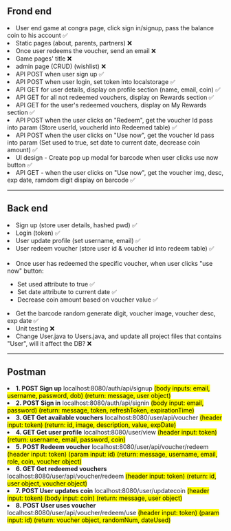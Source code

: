 <h2>Frond end</h2>
<li>User end game at congra page, click sign in/signup, pass the balance coin to his account &#9989;</li>
<li>Static pages (about, parents, partners) &#10060;</li>
<li>Once user redeems the voucher, send an email &#10060;</li>
<li>Game pages' title &#10060;</li>
<li>admin page (CRUD) (wishlist) &#10060;</li>
<li>API POST when user sign up &#9989;</li>
<li>API POST when user login, set token into localstorage &#9989;</li>
<li>API GET for user details, display on profile section (name, email, coin) &#9989;</li>
<li>API GET for all not redeemed vouchers, display on Rewards section &#9989;</li>
<li>API GET for the user's redeemed vouchers, display on My Rewards section &#9989;</li>
<li>API POST when the user clicks on "Redeem", get the voucher Id pass into param (Store userId, voucherId into Redeemed table) &#9989;</li>
<li>API POST when the user clicks on "Use now", get the voucher Id pass into param (Set used to true, set date to current date, decrease coin amount) &#9989;</li>
<li>UI design - Create pop up modal for barcode when user clicks use now button &#9989;</li>
<li>API GET - when the user clicks on "Use now", get the voucher img, desc, exp date, ramdom digit display on barcode &#9989;</li>

<hr>

<h2>Back end</h2>
<li>Sign up (store user details, hashed pwd) &#9989;</li>
<li>Login (token) &#9989;</li>
<li>User update profile (set username, email) &#9989;</li>
<li>User redeem voucher (store user id & voucher id into redeem table) &#9989;</li>
<br/>

<li>Once user has redeemed the specific voucher, when user clicks "use now" button:</li>
<ul>
  <li>Set used attribute to true &#9989;</li>
  <li>Set date attribute to current date &#9989;</li>
  <li>Decrease coin amount based on voucher value &#9989;</li>
</ul>

<li>Get the barcode random generate digit, voucher image, voucher desc, exp date &#9989;</li>
<li>Unit testing &#10060;</li>
<li>Change User.java to Users.java, and update all project files that contains "User", will it affect the DB? &#10060;</li>

<hr>

<h2>Postman</h2>
<li><b>1. POST Sign up</b> localhost:8080/auth/api/signup <mark>(body inputs: email, username, password, dob) (return: message, user object)</mark></li>
<li><b>2. POST Sign in</b> localhost:8080/auth/api/signin <mark>(body input: email, password) (return: message, token, refreshToken, expirationTime)</mark></li>
<li><b>3. GET Get available vouchers</b> localhost:8080/user/api/voucher <mark>(header input: token) (return: id, image, description, value, expDate)</mark></li>
<li><b>4. GET Get user profile</b> localhost:8080/user/view <mark>(header input: token) (return: username, email, password, coin)</mark></li>
<li><b>5. POST Redeem voucher</b> localhost:8080/user/api/voucher/redeem <mark>(header input: token) (param input: id) (return: message, username, email, role, coin, voucher object)</mark></li>
<li><b>6. GET Get redeemed vouchers</b> localhost:8080/user/api/voucher/redeem <mark>(header input: token) (return: id, user object, voucher object)</mark></li>
<li><b>7. POST User updates coin</b> localhost:8080/user/updatecoin <mark>(header input: token) (body input: coin) (return: message, user object)</mark></li>
<li><b>8. POST User uses voucher</b> localhost:8080/user/api/voucher/redeem/use <mark>(header input: token) (param input: id) (return: voucher object, randomNum, dateUsed)</mark></li>
